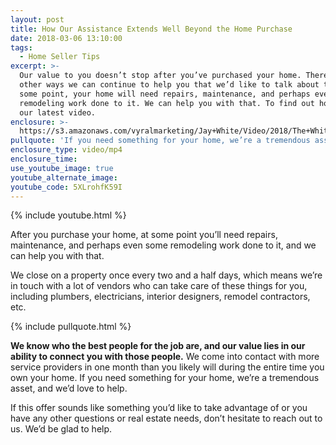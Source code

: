 ```yaml
---
layout: post
title: How Our Assistance Extends Well Beyond the Home Purchase
date: 2018-03-06 13:10:00
tags:
  - Home Seller Tips
excerpt: >-
  Our value to you doesn’t stop after you’ve purchased your home. There are many
  other ways we can continue to help you that we’d like to talk about today. At
  some point, your home will need repairs, maintenance, and perhaps even some
  remodeling work done to it. We can help you with that. To find out how, watch
  our latest video.
enclosure: >-
  https://s3.amazonaws.com/vyralmarketing/Jay+White/Video/2018/The+White+Group+%257C+How+Our+Assistance+Extends+Well+Beyond+the+Home+Purchase.mp4
pullquote: 'If you need something for your home, we’re a tremendous asset.'
enclosure_type: video/mp4
enclosure_time:
use_youtube_image: true
youtube_alternate_image:
youtube_code: 5XLrohfK59I
---
```


{% include youtube.html %}

After you purchase your home, at some point you’ll need repairs, maintenance, and perhaps even some remodeling work done to it, and we can help you with that.

We close on a property once every two and a half days, which means we’re in touch with a lot of vendors who can take care of these things for you, including plumbers, electricians, interior designers, remodel contractors, etc.

{% include pullquote.html %}

**We know who the best people for the job are, and our value lies in our ability to connect you with those people.** We come into contact with more service providers in one month than you likely will during the entire time you own your home. If you need something for your home, we’re a tremendous asset, and we’d love to help.

If this offer sounds like something you’d like to take advantage of or you have any other questions or real estate needs, don’t hesitate to reach out to us. We’d be glad to help.